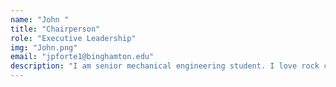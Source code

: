 ```yaml
---
name: "John "
title: "Chairperson"
role: "Executive Leadership"
img: "John.png"
email: "jpforte1@binghamton.edu"
description: "I am senior mechanical engineering student. I love rock climbing and hiking!"
---
```

